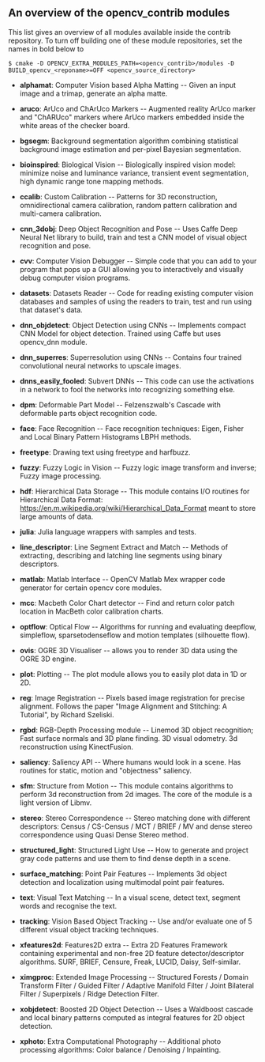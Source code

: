 An overview of the opencv_contrib modules
-----------------------------------------

This list gives an overview of all modules available inside the contrib repository.
To turn off building one of these module repositories, set the names in bold below to <reponame>

```
$ cmake -D OPENCV_EXTRA_MODULES_PATH=<opencv_contrib>/modules -D BUILD_opencv_<reponame>=OFF <opencv_source_directory>
```

- **alphamat**: Computer Vision based Alpha Matting -- Given an input image and a trimap, generate an alpha matte.

- **aruco**: ArUco and ChArUco Markers -- Augmented reality ArUco marker and "ChARUco" markers where ArUco markers embedded inside the white areas of the checker board.

- **bgsegm**: Background segmentation algorithm combining statistical background image estimation and per-pixel Bayesian segmentation.

- **bioinspired**: Biological Vision -- Biologically inspired vision model: minimize noise and luminance variance, transient event segmentation, high dynamic range tone mapping methods.

- **ccalib**: Custom Calibration -- Patterns for 3D reconstruction, omnidirectional camera calibration, random pattern calibration and multi-camera calibration.

- **cnn_3dobj**: Deep Object Recognition and Pose -- Uses Caffe Deep Neural Net library to build, train and test a CNN model of visual object recognition and pose.

- **cvv**: Computer Vision Debugger -- Simple code that you can add to your program that pops up a GUI allowing you to interactively and visually debug computer vision programs.

- **datasets**: Datasets Reader -- Code for reading existing computer vision databases and samples of using the readers to train, test and run using that dataset's data.

- **dnn_objdetect**: Object Detection using CNNs -- Implements compact CNN Model for object detection. Trained using Caffe but uses opencv_dnn module.

- **dnn_superres**: Superresolution using CNNs -- Contains four trained convolutional neural networks to upscale images.

- **dnns_easily_fooled**: Subvert DNNs -- This code can use the activations in a network to fool the networks into recognizing something else.

- **dpm**: Deformable Part Model -- Felzenszwalb's Cascade with deformable parts object recognition code.

- **face**: Face Recognition -- Face recognition techniques: Eigen, Fisher and Local Binary Pattern Histograms LBPH methods.

- **freetype**: Drawing text using freetype and harfbuzz.

- **fuzzy**: Fuzzy Logic in Vision -- Fuzzy logic image transform and inverse; Fuzzy image processing.

- **hdf**: Hierarchical Data Storage -- This module contains I/O routines for Hierarchical Data Format: https://en.m.wikipedia.org/wiki/Hierarchical_Data_Format meant to store large amounts of data.

- **julia**: Julia language wrappers with samples and tests.

- **line_descriptor**: Line Segment Extract and Match -- Methods of extracting, describing and latching line segments using binary descriptors.

- **matlab**: Matlab Interface -- OpenCV Matlab Mex wrapper code generator for certain opencv core modules.

- **mcc**: Macbeth Color Chart detector -- Find and return color patch location in MacBeth color calibration charts.

- **optflow**: Optical Flow -- Algorithms for running and evaluating deepflow, simpleflow, sparsetodenseflow and motion templates (silhouette flow).

- **ovis**: OGRE 3D Visualiser -- allows you to render 3D data using the OGRE 3D engine.

- **plot**: Plotting -- The plot module allows you to easily plot data in 1D or 2D.

- **reg**: Image Registration -- Pixels based image registration for precise alignment. Follows the paper "Image Alignment and Stitching: A Tutorial", by Richard Szeliski.

- **rgbd**: RGB-Depth Processing module -- Linemod 3D object recognition; Fast surface normals and 3D plane finding. 3D visual odometry. 3d reconstruction using KinectFusion.

- **saliency**: Saliency API -- Where humans would look in a scene. Has routines for static, motion and "objectness" saliency.

- **sfm**: Structure from Motion -- This module contains algorithms to perform 3d reconstruction from 2d images. The core of the module is a light version of Libmv.

- **stereo**: Stereo Correspondence -- Stereo matching done with different descriptors: Census / CS-Census / MCT / BRIEF / MV and dense stereo correspondence using Quasi Dense Stereo method.

- **structured_light**: Structured Light Use -- How to generate and project gray code patterns and use them to find dense depth in a scene.

- **surface_matching**: Point Pair Features -- Implements 3d object detection and localization using multimodal point pair features.

- **text**: Visual Text Matching -- In a visual scene, detect text, segment words and recognise the text.

- **tracking**: Vision Based Object Tracking -- Use and/or evaluate one of 5 different visual object tracking techniques.

- **xfeatures2d**: Features2D extra -- Extra 2D Features Framework containing experimental and non-free 2D feature detector/descriptor algorithms. SURF, BRIEF, Censure, Freak, LUCID, Daisy, Self-similar.

- **ximgproc**: Extended Image Processing -- Structured Forests / Domain Transform Filter / Guided Filter / Adaptive Manifold Filter / Joint Bilateral Filter / Superpixels / Ridge Detection Filter.

- **xobjdetect**: Boosted 2D Object Detection -- Uses a Waldboost cascade and local binary patterns computed as integral features for 2D object detection.

- **xphoto**: Extra Computational Photography -- Additional photo processing algorithms: Color balance / Denoising / Inpainting.

